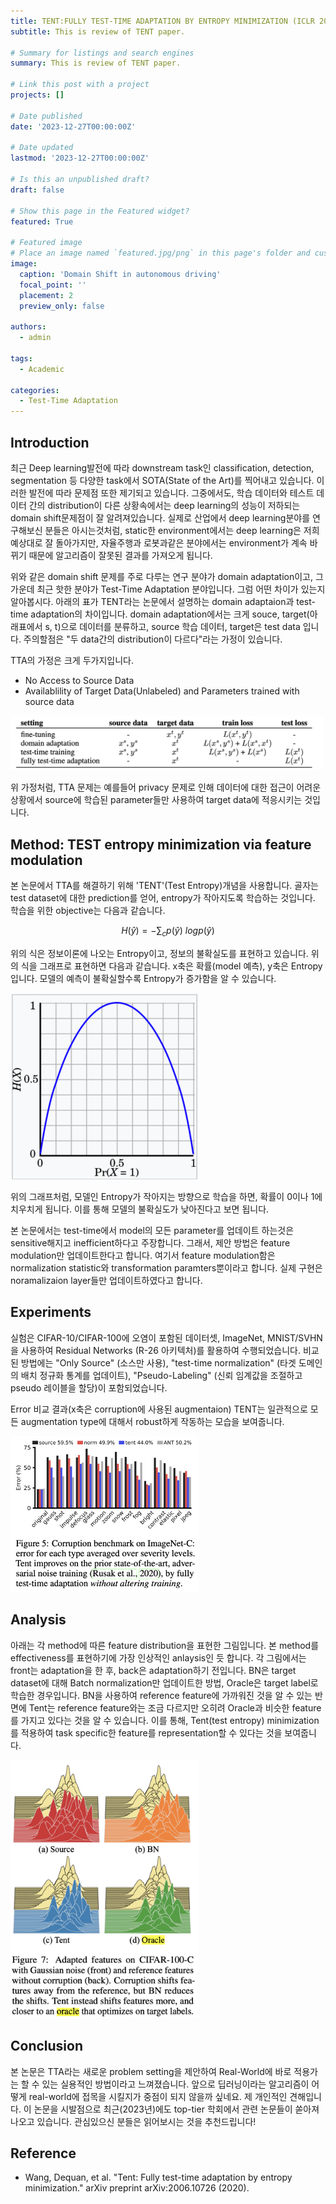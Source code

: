 ```yaml
---
title: TENT:FULLY TEST-TIME ADAPTATION BY ENTROPY MINIMIZATION (ICLR 2021)
subtitle: This is review of TENT paper. 

# Summary for listings and search engines
summary: This is review of TENT paper.

# Link this post with a project
projects: []

# Date published
date: '2023-12-27T00:00:00Z'

# Date updated
lastmod: '2023-12-27T00:00:00Z'

# Is this an unpublished draft?
draft: false

# Show this page in the Featured widget?
featured: True

# Featured image
# Place an image named `featured.jpg/png` in this page's folder and customize its options here.
image:
  caption: 'Domain Shift in autonomous driving'
  focal_point: ''
  placement: 2
  preview_only: false

authors:
  - admin

tags:
  - Academic

categories:
  - Test-Time Adaptation
---
```


## Introduction
최근 Deep learning발전에 따라 downstream task인 classification, detection, segmentation 등 다양한 task에서 SOTA(State of the Art)를 찍어내고 있습니다. 이러한 발전에 따라 문제점 또한 제기되고 있습니다. 그중에서도, 학습 데이터와 테스트 데이터 간의 distribution이 다른 상황속에서는 deep learning의 성능이 저하되는 domain shift문제점이 잘 알려져있습니다. 실제로 산업에서 deep learning분야를 연구해보신 분들은 아시는것처럼, static한 environment에서는 deep learning은 저희 예상대로 잘 돌아가지만, 자율주행과 로봇과같은 분야에서는 environment가 계속 바뀌기 때문에 알고리즘이 잘못된 결과를 가져오게 됩니다.

위와 같은 domain shift 문제를 주로 다루는 연구 분야가 domain adaptation이고, 그 가운데 최근 핫한 분야가 Test-Time Adaptation 분야입니다. 그럼 어떤 차이가 있는지 알아봅시다. 아래의 표가 TENT라는 논문에서 설명하는 domain adaptaion과 test-time adaptation의 차이입니다. domain adaptation에서는 크게 souce, target(아래표에서 s, t)으로 데이터를 분류하고, source 학습 데이터, target은 test data 입니다. 주의할점은 "두 data간의 distribution이 다르다"라는 가정이 있습니다.

TTA의 가정은 크게 두가지입니다.
- No Access to Source Data 
- Availablility of Target Data(Unlabeled) and Parameters trained with source data

 <img src="settings.png" alt="setting" width="500"/>

위 가정처럼, TTA 문제는 예를들어 privacy 문제로 인해 데이터에 대한 접근이 어려운 상황에서 source에 학습된 parameter들만 사용하여 target data에 적응시키는 것입니다.


## Method: TEST entropy minimization via feature modulation

본 논문에서 TTA를 해결하기 위해 'TENT'(Test Entropy)개념을 사용합니다. 골자는 test dataset에 대한 prediction를 얻어, entropy가 작아지도록 학습하는 것입니다. 학습을 위한 objective는 다음과 같습니다.

$$H(\hat{y})=-\sum_{c}p(\hat{y}) \ logp(\hat{y})$$

위의 식은 정보이론에 나오는 Entropy이고, 정보의 불확실도를 표현하고 있습니다. 위의 식을 그래프로 표현하면 다음과 같습니다. x축은 확률(model 예측), y축은 Entropy입니다. 모델의 예측이 불확실할수록 Entropy가 증가함을 알 수 있습니다.

 <img src="entorpy.png" alt="entropy graph" width="300"/>

위의 그래프처럼, 모델인 Entropy가 작아지는 방향으로 학습을 하면, 확률이 0이나 1에 치우치게 됩니다. 이를 통해 모델의 불확실도가 낮아진다고 보면 됩니다. 

본 논문에서는 test-time에서 model의 모든 parameter를 업데이트 하는것은 sensitive해지고 inefficient하다고 주장합니다. 그래서, 제안 방법은 feature modulation만 업데이트한다고 합니다. 여기서 feature modulation함은 normalization statistic와 transformation paramters뿐이라고 합니다. 실제 구현은 noramalizaion layer들만 업데이트하였다고 합니다. 

## Experiments

실험은 CIFAR-10/CIFAR-100에 오염이 포함된 데이터셋, ImageNet, MNIST/SVHN을 사용하여 Residual Networks (R-26 아키텍처)를 활용하여 수행되었습니다. 비교된 방법에는 "Only Source" (소스만 사용), "test-time normalization" (타겟 도메인의 배치 정규화 통계를 업데이트), "Pseudo-Labeling" (신뢰 임계값을 조절하고 pseudo 레이블을 할당)이 포함되었습니다.

Error 비교 결과(x축은 corruption에 사용된 augmentaion)
TENT는 일관적으로 모든 augmentation type에 대해서 robust하게 작동하는 모습을 보여줍니다.

 <img src="exp.png" alt="experiment results" width="300"/>

## Analysis

아래는 각 method에 따른 feature distribution을 표현한 그림입니다. 본 method를 effectiveness를 표현하기에 가장 인상적인 anlaysis인 듯 합니다. 각 그림에서는 front는 adaptation을 한 후, back은 adaptation하기 전입니다. BN은 target dataset에 대해 Batch normalization만 업데이트한 방법, Oracle은 target label로 학습한 경우입니다. BN을 사용하여 reference feature에 가까워진 것을 알 수 있는 반면에 Tent는 reference feature와는 조금 다르지만 오히려 Oracle과 비슷한 feature 를 가지고 있다는 것을 알 수 있습니다. 이를 통해, Tent(test entropy) minimization를 적용하여 task specific한 feature를 representation할 수 있다는 것을 보여줍니다.

 <img src="analysis.png" alt="analysis results" width="300"/>


## Conclusion

본 논문은 TTA라는 새로운 problem setting을 제안하여 Real-World에 바로 적용가는 할 수 있는 실용적인 방법이라고 느껴졌습니다. 앞으로 딥러닝이라는 알고리즘이 어떻게 real-world에 접목을 시킬지가 중점이 되지 않을까 싶네요. 제 개인적인 견해입니다. 이 논문을 시발점으로 최근(2023년)에도 top-tier 학회에서 관련 논문들이 쏟아져나오고 있습니다. 관심있으신 분들은 읽어보시는 것을 추천드립니다!

## Reference
- Wang, Dequan, et al. "Tent: Fully test-time adaptation by entropy minimization." arXiv preprint arXiv:2006.10726 (2020).